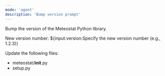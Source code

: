 ```yaml
---
mode: 'agent'
description: 'Bump version prompt'
---
```


Bump the version of the Meteostat Python library.

New version number: ${input:version:Specify the new version number (e.g., 1.2.3)}

Update the following files:

- meteostat/__init__.py
- setup.py